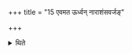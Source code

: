 +++
title = "15 एवमत ऊर्ध्वन् नाराशंसवर्जङ्"

+++

<details><summary>थिते</summary>

15. Henceforth the performance in (connection with) the groups (of goblets) (should be) thus except the Narāśaṁsa( goblets).  
</details>
